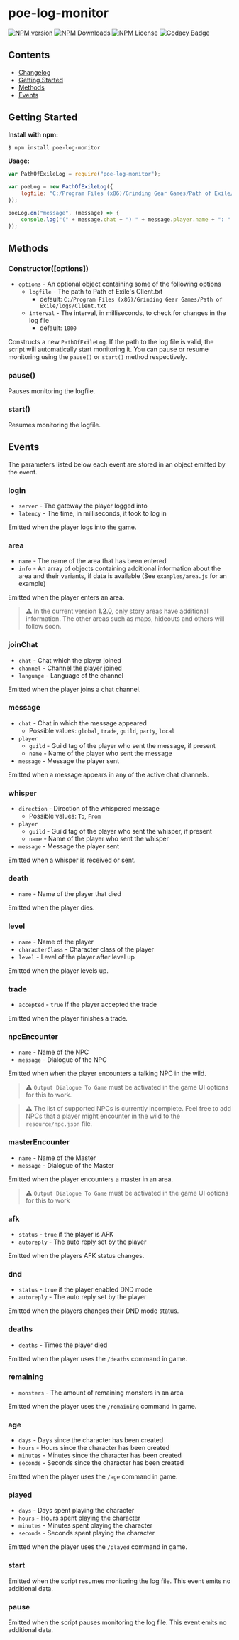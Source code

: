 # poe-log-monitor
[![NPM version](https://img.shields.io/npm/v/poe-log-monitor.svg)](https://www.npmjs.com/package/poe-log-monitor)
[![NPM Downloads](https://img.shields.io/npm/dt/poe-log-monitor.svg)](https://www.npmjs.com/package/poe-log-monitor)
[![NPM License](https://img.shields.io/npm/l/poe-log-monitor.svg)](https://www.npmjs.com/package/poe-log-monitor)
[![Codacy Badge](https://api.codacy.com/project/badge/Grade/7f4451528a46499cb7b297e3081e2188)](https://www.codacy.com/app/klayveR/poe-log-monitor?utm_source=github.com&amp;utm_medium=referral&amp;utm_content=klayveR/poe-log-monitor&amp;utm_campaign=Badge_Grade)

## Contents

- [Changelog](https://github.com/klayveR/poe-log-monitor/blob/master/CHANGELOG.md)
- [Getting Started](#getting-started)
- [Methods](#methods)
- [Events](#events)

## Getting Started
**Install with npm:**
```bash
$ npm install poe-log-monitor
```

**Usage:**
```javascript
var PathOfExileLog = require("poe-log-monitor");

var poeLog = new PathOfExileLog({
    logfile: "C:/Program Files (x86)/Grinding Gear Games/Path of Exile/logs/Client.txt"
});

poeLog.on("message", (message) => {
    console.log("(" + message.chat + ") " + message.player.name + ": " + message.message);
});
```

## Methods

### Constructor([options])
- `options` - An optional object containing some of the following options
    - `logfile` - The path to Path of Exile's Client.txt
    	- default: `C:/Program Files (x86)/Grinding Gear Games/Path of Exile/logs/Client.txt`
    - `interval` - The interval, in milliseconds, to check for changes in the log file
    	- default: `1000`

Constructs a new `PathOfExileLog`. If the path to the log file is valid, the script will automatically start monitoring it. You can pause or resume monitoring using the `pause()` or `start()` method respectively.

### pause()
Pauses monitoring the logfile.

### start()
Resumes monitoring the logfile.

## Events

The parameters listed below each event are stored in an object emitted by the event.

### login
- `server` - The gateway the player logged into
- `latency` - The time, in milliseconds, it took to log in

Emitted when the player logs into the game.

### area
- `name` - The name of the area that has been entered
- `info` - An array of objects containing additional information about the area and their variants, if data is available (See `examples/area.js` for an example)

Emitted when the player enters an area.
>⚠ In the current version [1.2.0], only story areas have additional information. The other areas such as maps, hideouts and others will follow soon.

### joinChat
- `chat` - Chat which the player joined
- `channel` - Channel the player joined
- `language` - Language of the channel

Emitted when the player joins a chat channel.

### message
- `chat` - Chat in which the message appeared
    - Possible values: `global`, `trade`, `guild`, `party`, `local`
- `player`
    - `guild` - Guild tag of the player who sent the message, if present
    - `name` - Name of the player who sent the message
- `message` - Message the player sent

Emitted when a message appears in any of the active chat channels.

### whisper
- `direction` - Direction of the whispered message
    - Possible values: `To`, `From`
- `player`
    - `guild` - Guild tag of the player who sent the whisper, if present
    - `name` - Name of the player who sent the whisper
- `message` - Message the player sent

Emitted when a whisper is received or sent.

### death
- `name` - Name of the player that died

Emitted when the player dies.

### level
- `name` - Name of the player
- `characterClass` - Character class of the player
- `level` - Level of the player after level up

Emitted when the player levels up.

### trade
- `accepted` - `true` if the player accepted the trade

Emitted when the player finishes a trade.

### npcEncounter
- `name` - Name of the NPC
- `message` - Dialogue of the NPC

Emitted when when the player encounters a talking NPC in the wild.
>⚠ `Output Dialogue To Game` must be activated in the game UI options for this to work.    

>⚠ The list of supported NPCs is currently incomplete. Feel free to add NPCs that a player might encounter in the wild to the `resource/npc.json` file.

### masterEncounter
- `name` - Name of the Master
- `message` - Dialogue of the Master

Emitted when the player encounters a master in an area.
>⚠ `Output Dialogue To Game` must be activated in the game UI options for this to work

### afk
- `status` - `true` if the player is AFK
- `autoreply` - The auto reply set by the player

Emitted when the players AFK status changes.

### dnd
- `status` - `true` if the player enabled DND mode
- `autoreply` - The auto reply set by the player

Emitted when the players changes their DND mode status.

### deaths
- `deaths` - Times the player died

Emitted when the player uses the `/deaths` command in game.

### remaining
- `monsters` - The amount of remaining monsters in an area

Emitted when the player uses the `/remaining` command in game.

### age
- `days` - Days since the character has been created
- `hours` - Hours since the character has been created
- `minutes` - Minutes since the character has been created
- `seconds` - Seconds since the character has been created

Emitted when the player uses the `/age` command in game.

### played
- `days` - Days spent playing the character
- `hours` - Hours spent playing the character
- `minutes` - Minutes spent playing the character
- `seconds` - Seconds spent playing the character

Emitted when the player uses the `/played` command in game.

### start

Emitted when the script resumes monitoring the log file. This event emits no additional data.

### pause

Emitted when the script pauses monitoring the log file. This event emits no additional data.

[1.2.0]: https://www.npmjs.com/package/poe-log-monitor/v/1.2.0
